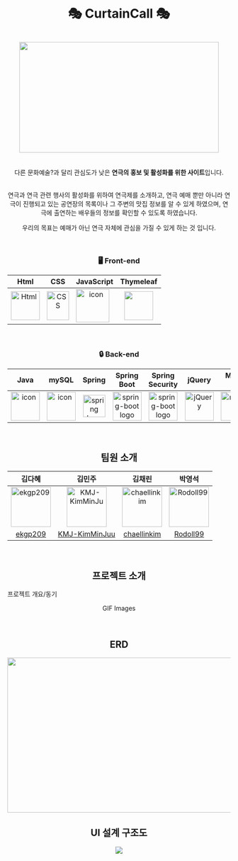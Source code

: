 <div align="center">
  
# 🎭 CurtainCall 🎭
<br/>
<img src="https://github.com/chaellinkim/CurtainCall/assets/94983600/4dca740e-585e-41f2-993f-07e595395a9f" width="450" height="250">

<br/>
<br/>
<br/>
다른 문화예술?과 달리 관심도가 낮은 <b>연극의 홍보 및 활성화를 위한 사이트</b>입니다.<br /><br />

﻿연극과 연극 관련 행사의 활성화를 위하여 연극제를 소개하고, 연극 예매 뿐만 아니라 연극이 진행되고 있는 공연장의 목록이나 그 주변의 맛집 정보를 알 수 있게 하였으며, 연극에 출연하는 배우들의 정보를 확인할 수 있도록 하였습니다. 

우리의 목표는 예매가 아닌 연극 자체에 관심을 가질 수 있게 하는 것 입니다.

<br/>

### <span style=""> 🖥 **Front-end** </span>
| Html | CSS | JavaScript | Thymeleaf |
| :---: | :---: | :---: | :---: |
| <img alt="Html" src ="https://upload.wikimedia.org/wikipedia/commons/thumb/6/61/HTML5_logo_and_wordmark.svg/440px-HTML5_logo_and_wordmark.svg.png" width="65" height="65" /> | <div style="display: flex; align-items: flex-start;"><img src="https://user-images.githubusercontent.com/111227745/210204643-4c3d065c-59ec-481d-ac13-cea795730835.png" alt="CSS" width="50" height="65" /></div> | <div style="display: flex; align-items: flex-start;"><img src="https://techstack-generator.vercel.app/js-icon.svg" alt="icon" width="75" height="75" /></div> | <img src="https://simpleicons.org/icons/thymeleaf.svg" width="65" height="65">
<br/>

### <span style="">🔒  **Back-end** </span>
| Java | mySQL | Spring | Spring<br>Boot |Spring<br/>Security | jQuery |Maria DB|
| :---: | :---: | :---: | :---: | :---:| :---:| :---:|
| <div style="display: flex; align-items: flex-start;"><img src="https://techstack-generator.vercel.app/java-icon.svg" alt="icon" width="65" height="65" /></div> | <div style="display: flex; align-items: flex-start;"><img src="https://techstack-generator.vercel.app/mysql-icon.svg" alt="icon" width="65" height="65" /></div> | <img alt="spring logo" src="https://www.vectorlogo.zone/logos/springio/springio-icon.svg" height="50" width="50" > | <img alt="spring-boot logo" src="https://t1.daumcdn.net/cfile/tistory/27034D4F58E660F616" width="65" height="65" > | <img alt="spring-boot logo" src="https://blog.kakaocdn.net/dn/dIQDQP/btqZ09ESd8T/0ibqtotW52OaJS8HznXDQK/img.png" width="65" height="65" >| <img alt="jQuery" src="https://simpleicons.org/icons/jquery.svg" width="65" height="65"> |  <img alt="mariaDB" src="https://simpleicons.org/icons/mariadbfoundation.svg" width="65" height="65">
<br />

## 팀원 소개
|김다혜|김민주|김채린|박영석|
|:-:|:-:|:-:|:-:|
|<img src="https://avatars.githubusercontent.com/u/49385606?v=4" alt="ekgp209" width="90" height="90">|<img src="https://avatars.githubusercontent.com/u/94983600?v=4" alt="KMJ-KimMinJu" width="90" height="90">|<img src="https://avatars.githubusercontent.com/u/91306706?v=4" alt="chaellinkim" width="90" height="90">|<img src="https://avatars.githubusercontent.com/u/117357510?v=4" alt="Rodoll99" width="90" height="90">|
|[ekgp209](https://github.com/ekgp209)|[KMJ-KimMinJuu](https://github.com/KMJ-KimMinJu)|[chaellinkim](https://github.com/chaellinkim)|[Rodoll99](https://github.com/Rodoll99)|
<br/>

## 프로젝트 소개
<p align="justify">
프로젝트 개요/동기
</p>

<p align="center">

GIF Images
</p>

<br>

## ERD

<img src="https://github.com/chaellinkim/CurtainCall/assets/94983600/a6d6053a-fe38-4e93-b6a7-a373e19b7dbf" width="550" height="350">

## UI 설계 구조도
<img src="https://github.com/chaellinkim/CurtainCall/assets/94983600/92c9ae53-effd-4111-908e-75f5be20edad">

</div>
